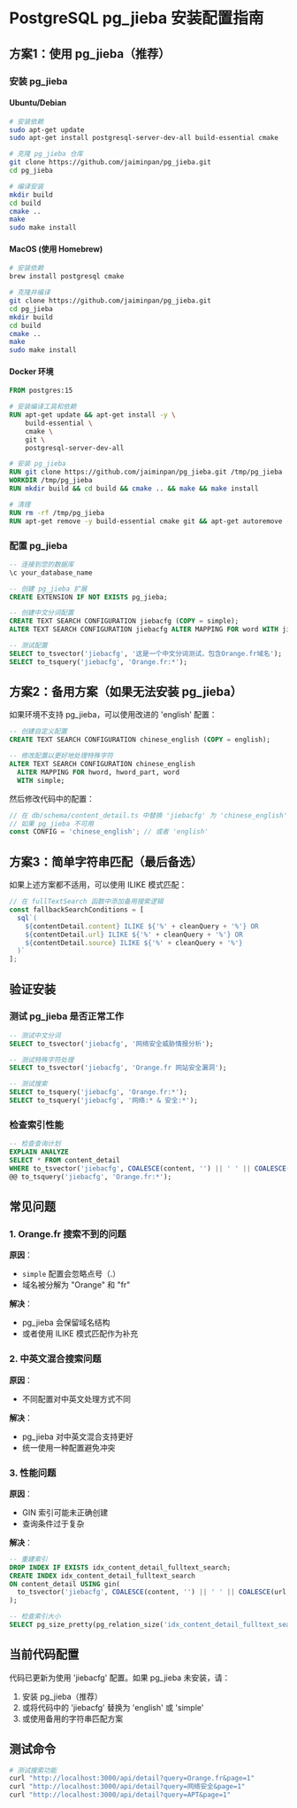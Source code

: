 # PostgreSQL pg_jieba 安装配置指南

## 方案1：使用 pg_jieba（推荐）

### 安装 pg_jieba

#### Ubuntu/Debian
```bash
# 安装依赖
sudo apt-get update
sudo apt-get install postgresql-server-dev-all build-essential cmake

# 克隆 pg_jieba 仓库
git clone https://github.com/jaiminpan/pg_jieba.git
cd pg_jieba

# 编译安装
mkdir build
cd build
cmake ..
make
sudo make install
```

#### MacOS (使用 Homebrew)
```bash
# 安装依赖
brew install postgresql cmake

# 克隆并编译
git clone https://github.com/jaiminpan/pg_jieba.git
cd pg_jieba
mkdir build
cd build
cmake ..
make
sudo make install
```

#### Docker 环境
```dockerfile
FROM postgres:15

# 安装编译工具和依赖
RUN apt-get update && apt-get install -y \
    build-essential \
    cmake \
    git \
    postgresql-server-dev-all

# 安装 pg_jieba
RUN git clone https://github.com/jaiminpan/pg_jieba.git /tmp/pg_jieba
WORKDIR /tmp/pg_jieba
RUN mkdir build && cd build && cmake .. && make && make install

# 清理
RUN rm -rf /tmp/pg_jieba
RUN apt-get remove -y build-essential cmake git && apt-get autoremove -y
```

### 配置 pg_jieba

```sql
-- 连接到您的数据库
\c your_database_name

-- 创建 pg_jieba 扩展
CREATE EXTENSION IF NOT EXISTS pg_jieba;

-- 创建中文分词配置
CREATE TEXT SEARCH CONFIGURATION jiebacfg (COPY = simple);
ALTER TEXT SEARCH CONFIGURATION jiebacfg ALTER MAPPING FOR word WITH jieba_query;

-- 测试配置
SELECT to_tsvector('jiebacfg', '这是一个中文分词测试，包含Orange.fr域名');
SELECT to_tsquery('jiebacfg', 'Orange.fr:*');
```

## 方案2：备用方案（如果无法安装 pg_jieba）

如果环境不支持 pg_jieba，可以使用改进的 'english' 配置：

```sql
-- 创建自定义配置
CREATE TEXT SEARCH CONFIGURATION chinese_english (COPY = english);

-- 修改配置以更好地处理特殊字符
ALTER TEXT SEARCH CONFIGURATION chinese_english
  ALTER MAPPING FOR hword, hword_part, word
  WITH simple;
```

然后修改代码中的配置：

```typescript
// 在 db/schema/content_detail.ts 中替换 'jiebacfg' 为 'chinese_english'
// 如果 pg_jieba 不可用
const CONFIG = 'chinese_english'; // 或者 'english'
```

## 方案3：简单字符串匹配（最后备选）

如果上述方案都不适用，可以使用 ILIKE 模式匹配：

```typescript
// 在 fullTextSearch 函数中添加备用搜索逻辑
const fallbackSearchConditions = [
  sql`(
    ${contentDetail.content} ILIKE ${'%' + cleanQuery + '%'} OR
    ${contentDetail.url} ILIKE ${'%' + cleanQuery + '%'} OR  
    ${contentDetail.source} ILIKE ${'%' + cleanQuery + '%'}
  )`
];
```

## 验证安装

### 测试 pg_jieba 是否正常工作

```sql
-- 测试中文分词
SELECT to_tsvector('jiebacfg', '网络安全威胁情报分析');

-- 测试特殊字符处理
SELECT to_tsvector('jiebacfg', 'Orange.fr 网站安全漏洞');

-- 测试搜索
SELECT to_tsquery('jiebacfg', 'Orange.fr:*');
SELECT to_tsquery('jiebacfg', '网络:* & 安全:*');
```

### 检查索引性能

```sql
-- 检查查询计划
EXPLAIN ANALYZE
SELECT * FROM content_detail 
WHERE to_tsvector('jiebacfg', COALESCE(content, '') || ' ' || COALESCE(url, '') || ' ' || COALESCE(source, '')) 
@@ to_tsquery('jiebacfg', 'Orange.fr:*');
```

## 常见问题

### 1. Orange.fr 搜索不到的问题

**原因**：
- `simple` 配置会忽略点号（.）
- 域名被分解为 "Orange" 和 "fr"

**解决**：
- pg_jieba 会保留域名结构
- 或者使用 ILIKE 模式匹配作为补充

### 2. 中英文混合搜索问题

**原因**：
- 不同配置对中英文处理方式不同

**解决**：
- pg_jieba 对中英文混合支持更好
- 统一使用一种配置避免冲突

### 3. 性能问题

**原因**：
- GIN 索引可能未正确创建
- 查询条件过于复杂

**解决**：
```sql
-- 重建索引
DROP INDEX IF EXISTS idx_content_detail_fulltext_search;
CREATE INDEX idx_content_detail_fulltext_search 
ON content_detail USING gin(
  to_tsvector('jiebacfg', COALESCE(content, '') || ' ' || COALESCE(url, '') || ' ' || COALESCE(source, ''))
);

-- 检查索引大小
SELECT pg_size_pretty(pg_relation_size('idx_content_detail_fulltext_search'));
```

## 当前代码配置

代码已更新为使用 'jiebacfg' 配置。如果 pg_jieba 未安装，请：

1. 安装 pg_jieba（推荐）
2. 或将代码中的 'jiebacfg' 替换为 'english' 或 'simple'
3. 或使用备用的字符串匹配方案

## 测试命令

```bash
# 测试搜索功能
curl "http://localhost:3000/api/detail?query=Orange.fr&page=1"
curl "http://localhost:3000/api/detail?query=网络安全&page=1"
curl "http://localhost:3000/api/detail?query=APT&page=1"
``` 